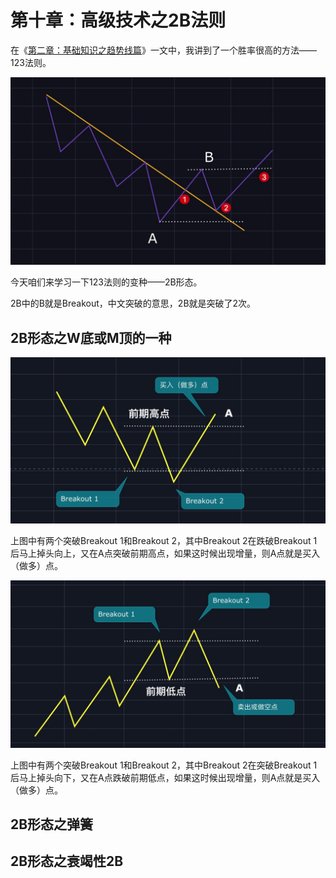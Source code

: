 # 第十章：高级技术之2B法则

在《[第二章：基础知识之趋势线篇](qushixian.md#123-fa-ze)》一文中，我讲到了一个胜率很高的方法——123法则。

![123&#x6CD5;&#x5219;](.gitbook/assets/xnip2020-03-30_13-00-32.jpeg)

今天咱们来学习一下123法则的变种——2B形态。

2B中的B就是Breakout，中文突破的意思，2B就是突破了2次。

## 2B形态之W底或M顶的一种

![W&#x5E95;&#x4E2D;&#x7684;&#x4E00;&#x79CD;](.gitbook/assets/xnip2020-04-07_16-57-01.jpg)

上图中有两个突破Breakout 1和Breakout 2，其中Breakout 2在跌破Breakout 1后马上掉头向上，又在A点突破前期高点，如果这时候出现增量，则A点就是买入（做多）点。

![M&#x9876;&#x4E2D;&#x7684;&#x4E00;&#x79CD;](.gitbook/assets/xnip2020-04-07_20-24-25.jpg)

上图中有两个突破Breakout 1和Breakout 2，其中Breakout 2在突破Breakout 1后马上掉头向下，又在A点跌破前期低点，如果这时候出现增量，则A点就是买入（做多）点。

## 2B形态之弹簧

## 2B形态之衰竭性2B

